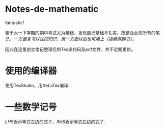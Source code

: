 # Notes-de-mathematic
fantastic!

鉴于大一下学期的期中考试尤为糟糕，发现自己基础不扎实，故整合此前所有的笔记。*一方面复习以往的知识，另一方面以后也可用上（指懒得翻书）。*

因此在这里创立笔记整理后的Tex源代码及pdf文件，并不定期更新。

# 使用的编译器

使用TexStudio，用XeLaTex编译.
# 一些数学记号
$LHS$表示等式左边的式子，$RHS$表示等式右边的式子.
